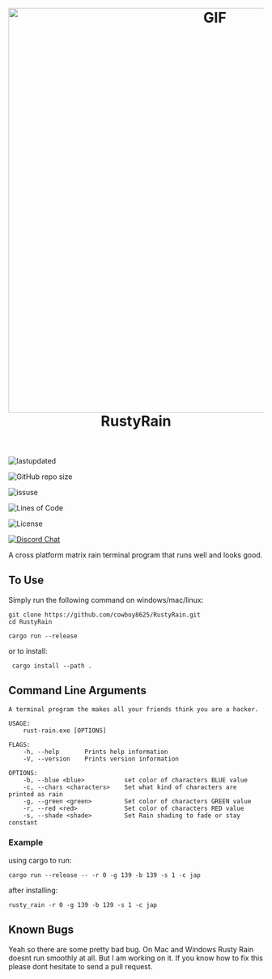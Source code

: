 <h1 align="center">
  <br>
  <img src="https://user-images.githubusercontent.com/43012445/105452071-411e4880-5c43-11eb-8ae2-4de61f310bf9.gif" alt="GIF" width="800">
  <br>
  RustyRain
  <br>
  <br>
</h1>

<p align="center">

  <a><img alt="lastupdated" src="https://img.shields.io/github/repo-size/cowboy8625/rust-rain"></a>

  <a><img alt="GitHub repo size" src="https://img.shields.io/github/last-commit/cowboy8625/rust-rain"></a>

  <a><img alt="issuse" src="https://img.shields.io/github/issues/cowboy8625/rust-rain"></a>

  <a><img alt="Lines of Code" src="https://img.shields.io/tokei/lines/github/cowboy8625/rusty-rain"></a>

  <a><img alt="License" src="https://img.shields.io/badge/License-MIT-blue.svg"></a>

  <a href="https://discord.gg/KwnGX8P"><img alt="Discord Chat" src="https://img.shields.io/discord/509849754155614230"></a>
</p>

A cross platform matrix rain terminal program that runs well and looks good.

## To Use

Simply run the following command on windows/mac/linux:

```
git clone https://github.com/cowboy8625/RustyRain.git
cd RustyRain
```
```
cargo run --release
```

or to install:

```
 cargo install --path .
```

## Command Line Arguments

```
A terminal program the makes all your friends think you are a hacker.

USAGE:
    rust-rain.exe [OPTIONS]

FLAGS:
    -h, --help       Prints help information
    -V, --version    Prints version information

OPTIONS:
    -b, --blue <blue>           set color of characters BLUE value
    -c, --chars <characters>    Set what kind of characters are printed as rain
    -g, --green <green>         Set color of characters GREEN value
    -r, --red <red>             Set color of characters RED value
    -s, --shade <shade>         Set Rain shading to fade or stay constant
```

### Example

using cargo to run:

`cargo run --release -- -r 0 -g 139 -b 139 -s 1 -c jap`

after installing:

`rusty_rain -r 0 -g 139 -b 139 -s 1 -c jap`

## Known Bugs

Yeah so there are some pretty bad bug.
On Mac and Windows Rusty Rain doesnt run smoothly at all.
But I am working on it.
If you know how to fix this please dont hesitate to send a pull request.

